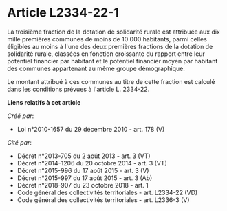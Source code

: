 # Article L2334-22-1

La troisième fraction de la dotation de solidarité rurale est attribuée aux dix mille premières communes de moins de 10 000
habitants, parmi celles éligibles au moins à l'une des deux premières fractions de la dotation de solidarité rurale, classées
en fonction croissante du rapport entre leur potentiel financier par habitant et le potentiel financier moyen par habitant
des communes appartenant au même groupe démographique. 

Le montant attribué à ces communes au titre de cette fraction est calculé dans les conditions prévues à l'article L. 2334-22.

**Liens relatifs à cet article**

_Créé par_:

  - Loi n°2010-1657 du 29 décembre 2010 - art. 178 (V)

_Cité par_:

  - Décret n°2013-705 du 2 août 2013 - art. 3 (VT)
  - Décret n°2014-1206 du 20 octobre 2014 - art. 3 (VT)
  - Décret n°2015-996 du 17 août 2015 - art. 3 (V)
  - Décret n°2015-997 du 17 août 2015 - art. 3 (Ab)
  - Décret n°2018-907 du 23 octobre 2018 - art. 1
  - Code général des collectivités territoriales - art. L2334-22 (VD)
  - Code général des collectivités territoriales - art. L2336-3 (V)
